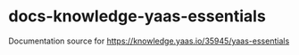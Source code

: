 # docs-knowledge-yaas-essentials
Documentation source for https://knowledge.yaas.io/35945/yaas-essentials
